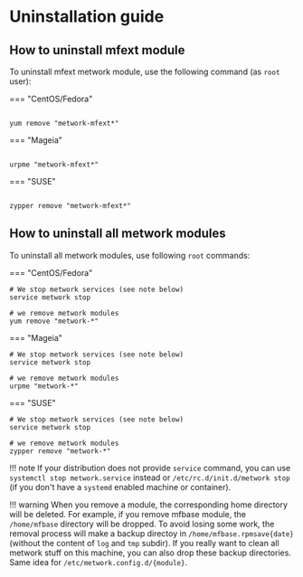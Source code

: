 # Uninstallation guide

## How to uninstall mfext module

To uninstall mfext metwork module, use the following command (as `root` user):

=== "CentOS/Fedora"
```console

yum remove "metwork-mfext*"
```

=== "Mageia"
```console

urpme "metwork-mfext*"
```

=== "SUSE"
```console

zypper remove "metwork-mfext*"
```

## How to uninstall all metwork modules

To uninstall all metwork modules, use following `root` commands:

=== "CentOS/Fedora"
```console
# We stop metwork services (see note below)
service metwork stop

# we remove metwork modules
yum remove "metwork-*"
```

=== "Mageia"
```console
# We stop metwork services (see note below)
service metwork stop

# we remove metwork modules
urpme "metwork-*"
```

=== "SUSE"
```console
# We stop metwork services (see note below)
service metwork stop

# we remove metwork modules
zypper remove "metwork-*"
```

!!! note
    If your distribution does not provide `service` command, you can use
    `systemctl stop metwork.service` instead or `/etc/rc.d/init.d/metwork stop`
    (if you don't have a `systemd` enabled machine or container).

!!! warning
    When you remove a module, the corresponding home directory will be deleted.
    For example, if you remove mfbase module, the `/home/mfbase` directory
    will be dropped. To avoid losing some work, the removal process will make a
    backup directoy in `/home/mfbase.rpmsave{date}` (without the content of
    `log` and `tmp` subdir). If you really want to clean all metwork stuff on
    this machine, you can also drop these backup directories. Same idea for
    `/etc/metwork.config.d/{module}`.
